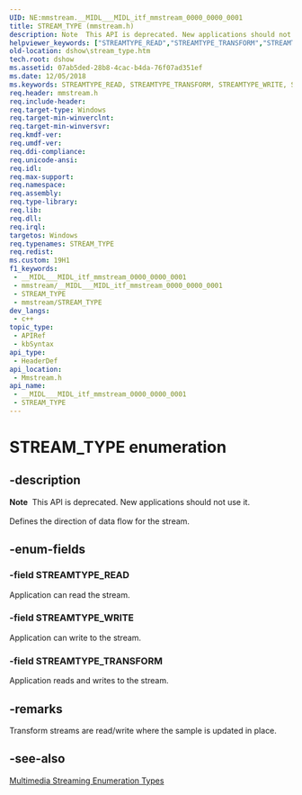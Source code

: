 ```yaml
---
UID: NE:mmstream.__MIDL___MIDL_itf_mmstream_0000_0000_0001
title: STREAM_TYPE (mmstream.h)
description: Note  This API is deprecated. New applications should not use it. Defines the direction of data flow for the stream.
helpviewer_keywords: ["STREAMTYPE_READ","STREAMTYPE_TRANSFORM","STREAMTYPE_WRITE","STREAM_TYPE","STREAM_TYPE enumeration [DirectShow]","dshow.stream_type","mmstream/STREAMTYPE_READ","mmstream/STREAMTYPE_TRANSFORM","mmstream/STREAMTYPE_WRITE","mmstream/STREAM_TYPE"]
old-location: dshow\stream_type.htm
tech.root: dshow
ms.assetid: 07ab5ded-28b8-4cac-b4da-76f07ad351ef
ms.date: 12/05/2018
ms.keywords: STREAMTYPE_READ, STREAMTYPE_TRANSFORM, STREAMTYPE_WRITE, STREAM_TYPE, STREAM_TYPE enumeration [DirectShow], dshow.stream_type, mmstream/STREAMTYPE_READ, mmstream/STREAMTYPE_TRANSFORM, mmstream/STREAMTYPE_WRITE, mmstream/STREAM_TYPE
req.header: mmstream.h
req.include-header: 
req.target-type: Windows
req.target-min-winverclnt: 
req.target-min-winversvr: 
req.kmdf-ver: 
req.umdf-ver: 
req.ddi-compliance: 
req.unicode-ansi: 
req.idl: 
req.max-support: 
req.namespace: 
req.assembly: 
req.type-library: 
req.lib: 
req.dll: 
req.irql: 
targetos: Windows
req.typenames: STREAM_TYPE
req.redist: 
ms.custom: 19H1
f1_keywords:
 - __MIDL___MIDL_itf_mmstream_0000_0000_0001
 - mmstream/__MIDL___MIDL_itf_mmstream_0000_0000_0001
 - STREAM_TYPE
 - mmstream/STREAM_TYPE
dev_langs:
 - c++
topic_type:
 - APIRef
 - kbSyntax
api_type:
 - HeaderDef
api_location:
 - Mmstream.h
api_name:
 - __MIDL___MIDL_itf_mmstream_0000_0000_0001
 - STREAM_TYPE
---
```


# STREAM_TYPE enumeration


## -description

<div class="alert"><b>Note</b>  This API is deprecated. New applications should not use it.</div>
<div> </div>
Defines the direction of data flow for the stream.

## -enum-fields

### -field STREAMTYPE_READ

Application can read the stream.

### -field STREAMTYPE_WRITE

Application can write to the stream.

### -field STREAMTYPE_TRANSFORM

Application reads and writes to the stream.

## -remarks

Transform streams are read/write where the sample is updated in place.

## -see-also

<a href="/windows/desktop/DirectShow/multimedia-streaming-types">Multimedia Streaming Enumeration Types</a>

